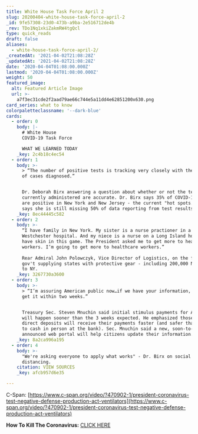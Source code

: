 ```yaml
---
title: White House Task Force April 2
slug: 20200404-white-house-task-force-april-2
_id: 9fe57308-23d0-473b-a9ba-2e516712de4b
_rev: TDo1Nq1xkiZakmRW4tgQcl
type: quick_reads
draft: false
aliases:
  - white-house-task-force-april-2/
_createdAt: '2021-04-02T21:08:28Z'
_updatedAt: '2021-04-02T21:08:28Z'
date: '2020-04-04T01:08:00.000Z'
lastmod: '2020-04-04T01:08:00.000Z'
weight: 50
featured_image:
  alt: Featured Article Image
  url: >-
    a7f3ec31cde2f2aad79ae66c744e5a11dd4e62851200x630.png
card_series: what to know
colorpaletteclassname: '--dark-blue'
cards:
  - order: 0
    body: |-
      # White House  
      COVID-19 Task Force

      WHAT WE LEARNED TODAY
    _key: 2c4b18c4ec54
  - order: 1
    body: >-
      > “The number of positive tests is tracking very closely with the numbers
      of cases diagnosed.”


      Dr. Deborah Birx answering a question about whether or not the tests
      currently administered are accurate. Dr. Birx says 35% of COVID-19 tests
      are positive in New York and New Jersey - the current "hot spots." She
      says she is still missing 50% of data reporting from test results.
    _key: 8ec44445c582
  - order: 2
    body: >-
      “I have family in New York. My sister is a nurse practioner in a
      Westchester hospital. And my niece is a nurse on a Long Island hospital…I
      have skin in this game. The President asked me to get more to healthcare
      workers. I’m going to get more to healthcare workers.”  
        
      Rear Admiral John Polowczyk, Vice Director of Logistics, on the federal
      gov't supplying states with protective gear - including 200,000 N95 masks
      to NY.
    _key: 3267730a3600
  - order: 3
    body: >-
      > “I’m assuring American public now…if we have your information, you’ll
      get it within two weeks.”


      Treasury Sec. Steven Mnuchin said initial stimulus payments for Americans
      will happen sooner than the 3 weeks expected. He emphasized those with
      direct deposits will receive their payments faster (and safer than having
      to cash in person at the bank). Sec. Mnuchin said a new, soon-to-be
      announced web portal will help citizens update their information.
    _key: 8a2ca996a195
  - order: 4
    body: >-
      "We're asking everyone to apply what works" - Dr. Birx on social
      distancing.
    citation: VIEW SOURCES
    _key: afcb957d6e35

---
```

C-Span: [https://www.c-span.org/video/?470902-1/president-coronavirus-test-negative-defense-production-act-ventilators](https://www.c-span.org/video/?470902-1/president-coronavirus-test-negative-defense-production-act-ventilators)

**How To Kill The Coronavirus:** [CLICK HERE](https://smarthernews.com/article/how-to-kill-the-new-coronavirus/)